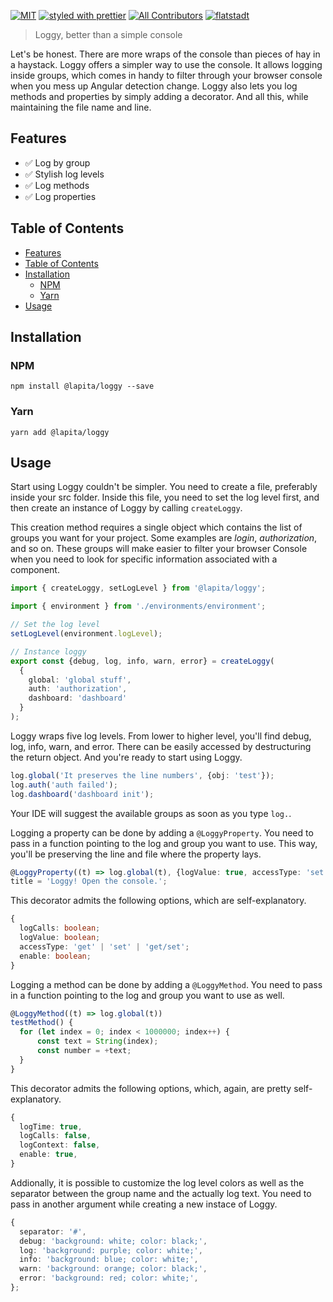 

[![MIT](https://img.shields.io/packagist/l/doctrine/orm.svg?style=flat-square)]()
[![styled with prettier](https://img.shields.io/badge/styled_with-prettier-ff69b4.svg?style=flat-square)](https://github.com/prettier/prettier)
[![All Contributors](https://img.shields.io/badge/all_contributors-0-orange.svg?style=flat-square)](#contributors-)
[![flatstadt](https://img.shields.io/badge/@-flatstadt-383636?style=flat-square&labelColor=8f68d4)](https://github.com/flatstadt/)


> Loggy, better than a simple console

Let's be honest. There are more wraps of the console than pieces of hay in a haystack. Loggy offers a simpler way to use the console. It allows logging inside groups, which comes in handy to filter through your browser console when you mess up Angular detection change. Loggy also lets you log methods and properties by simply adding a decorator. And all this, while maintaining the file name and line.

## Features

- ✅ Log by group
- ✅ Stylish log levels
- ✅ Log methods
- ✅ Log properties 

## Table of Contents

- [Features](#features)
- [Table of Contents](#table-of-contents)
- [Installation](#installation)
  - [NPM](#npm)
  - [Yarn](#yarn)
- [Usage](#usage)


## Installation

### NPM

`npm install @lapita/loggy --save`

### Yarn

`yarn add @lapita/loggy`

## Usage

Start using Loggy couldn't be simpler. You need to create a file, preferably inside your src folder. Inside this file, you need to set the log level first, and then create an instance of Loggy by calling `createLoggy`.

This creation method requires a single object which contains the list of groups you want for your project. Some examples are _login_, _authorization_, and so on. These groups will make easier to filter your browser Console when you need to look for specific information associated with a component.

```ts
import { createLoggy, setLogLevel } from '@lapita/loggy';

import { environment } from './environments/environment';

// Set the log level
setLogLevel(environment.logLevel);

// Instance loggy
export const {debug, log, info, warn, error} = createLoggy(
  {
    global: 'global stuff', 
    auth: 'authorization', 
    dashboard: 'dashboard'
  }
);

```

Loggy wraps five log levels. From lower to higher level, you'll find debug, log, info, warn, and error. There can be easily accessed by destructuring the return object. And you're ready to start using Loggy.

```ts
log.global('It preserves the line numbers', {obj: 'test'});
log.auth('auth failed');
log.dashboard('dashboard init');
```

Your IDE will suggest the available groups as soon as you type `log.`.

Logging a property can be done by adding a `@LoggyProperty`. You need to pass in a function pointing to the log and group you want to use. This way, you'll be preserving the line and file where the property lays.

```ts
@LoggyProperty((t) => log.global(t), {logValue: true, accessType: 'set'})
title = 'Loggy! Open the console.';
```
This decorator admits the following options, which are self-explanatory.
```ts
{
  logCalls: boolean;
  logValue: boolean;
  accessType: 'get' | 'set' | 'get/set';
  enable: boolean;
}

```
Logging a method can be done by adding a `@LoggyMethod`. You need to pass in a function pointing to the log and group you want to use as well.

```ts
@LoggyMethod((t) => log.global(t))
testMethod() {
  for (let index = 0; index < 1000000; index++) {
      const text = String(index);
      const number = +text;
  }
}
```
This decorator admits the following options, which, again, are pretty self-explanatory.
```ts
{
  logTime: true,
  logCalls: false,
  logContext: false,
  enable: true,
}
```
Addionally, it is possible to customize the log level colors as well as the separator between the group name and the actually log text. You need to pass in another argument while creating a new instace of Loggy.

```ts
{
  separator: '#',
  debug: 'background: white; color: black;',
  log: 'background: purple; color: white;',
  info: 'background: blue; color: white;',
  warn: 'background: orange; color: black;',
  error: 'background: red; color: white;',
};
```
